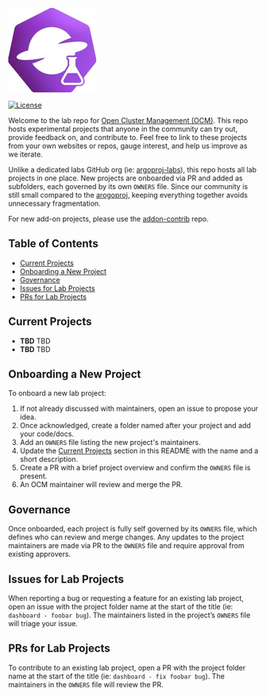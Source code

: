![image](assets/ocm-lab-logo.jpg)

[![License](https://img.shields.io/badge/License-Apache_2.0-blue.svg)](https://opensource.org/licenses/Apache-2.0)

Welcome to the lab repo for [Open Cluster Management (OCM)](https://open-cluster-management.io/).
This repo hosts experimental projects that anyone in the community can try out, provide feedback on, and contribute to.
Feel free to link to these projects from your own websites or repos, gauge interest, and help us improve as we iterate.

Unlike a dedicated labs GitHub org (ie: [argoproj-labs](https://github.com/argoproj-labs)),
this repo hosts all lab projects in one place.
New projects are onboarded via PR and added as subfolders, each governed by its own `OWNERS` file.
Since our community is still small compared to the [arogoproj](https://github.com/argoproj),
keeping everything together avoids unnecessary fragmentation.


For new add-on projects, please use the
[addon-contrib](https://github.com/open-cluster-management-io/addon-contrib) repo.


## Table of Contents
- [Current Projects](#current-projects)
- [Onboarding a New Project](#onboarding-a-new-project)
- [Governance](#governance)
- [Issues for Lab Projects](#issues-for-lab-projects)  
- [PRs for Lab Projects](#prs-for-lab-projects)


## Current Projects

- **TBD**
  TBD
- **TBD**
  TBD


## Onboarding a New Project

To onboard a new lab project:

1. If not already discussed with maintainers, open an issue to propose your idea.
1. Once acknowledged, create a folder named after your project and add your code/docs.
1. Add an `OWNERS` file listing the new project's maintainers.
1. Update the [Current Projects](#current-projects) section in this README with the name and a short description.  
1. Create a PR with a brief project overview and confirm the `OWNERS` file is present.  
1. An OCM maintainer will review and merge the PR.  


## Governance

Once onboarded, each project is fully self governed by its `OWNERS` file,
which defines who can review and merge changes.
Any updates to the project maintainers are made via PR to the `OWNERS` file
and require approval from existing approvers.


## Issues for Lab Projects

When reporting a bug or requesting a feature for an existing lab project,
open an issue with the project folder name at the start of the title (ie: `dashboard - foobar bug`).
The maintainers listed in the project’s `OWNERS` file will triage your issue.


## PRs for Lab Projects

To contribute to an existing lab project,
open a PR with the project folder name at the start of the title (ie: `dashboard - fix foobar bug`).
The maintainers in the `OWNERS` file will review the PR.
